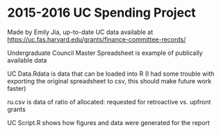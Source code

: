 # 2015-2016 UC Spending Project

Made by Emily Jia, up-to-date UC data available at https://uc.fas.harvard.edu/grants/finance-committee-records/

Undergraduate Council Master Spreadsheet is example of publically available data

UC Data.Rdata is data that can be loaded into R (I had some trouble with exporting the original spreadsheet to csv, this should make future work faster)

ru.csv is data of ratio of allocated: requested for retroactive vs. upfront grants

UC Script.R shows how figures and data were generated for the report

